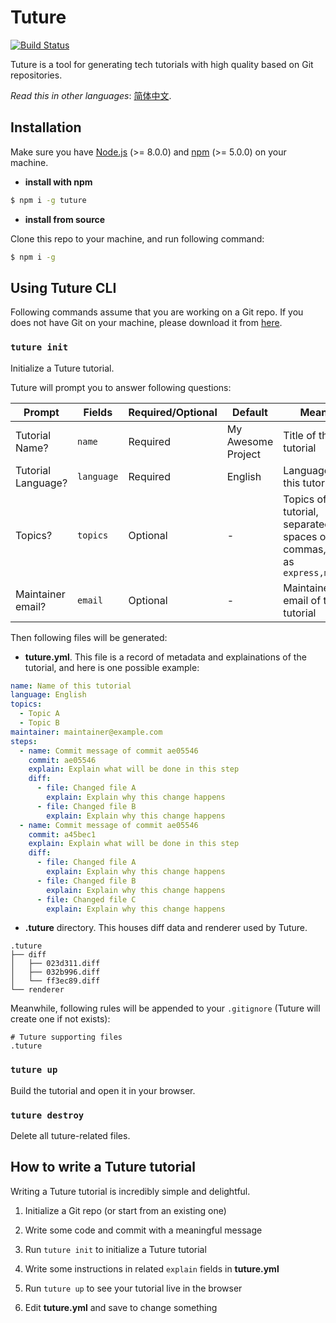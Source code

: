 # Tuture

[![Build Status](https://travis-ci.com/tutureproject/prototype.svg?branch=master)](https://travis-ci.com/tutureproject/prototype)

Tuture is a tool for generating tech tutorials with high quality based on Git repositories.

*Read this in other languages*: [简体中文](README.zh-CN.md).

## Installation

Make sure you have [Node.js](https://nodejs.org/) (>= 8.0.0) and [npm](https://www.npmjs.com/) (>= 5.0.0) on your machine.

- **install with npm**

```bash
$ npm i -g tuture
```

- **install from source**

Clone this repo to your machine, and run following command:

```bash
$ npm i -g
```

## Using Tuture CLI

Following commands assume that you are working on a Git repo. If you does not have Git on your machine, please download it from [here](https://git-scm.com/downloads).

### `tuture init`

Initialize a Tuture tutorial.

Tuture will prompt you to answer following questions:

| Prompt             | Fields     | Required/Optional | Default            | Meaning                                                      |
| ------------------ | ---------- | ----------------- | ------------------ | ------------------------------------------------------------ |
| Tutorial Name?     | `name`     | Required          | My Awesome Project | Title of this tutorial                                       |
| Tutorial Language? | `language` | Required          | English            | Language of this tutorial                                    |
| Topics?            | `topics`   | Optional          | -                  | Topics of this tutorial, separated with spaces or commas, such as `express,mongodb` |
| Maintainer email?  | `email`    | Optional          | -                  | Maintainer email of this tutorial                            |

Then following files will be generated:

- **tuture.yml**. This file is a record of metadata and explainations of the tutorial, and here is one possible example:

```yaml
name: Name of this tutorial
language: English
topics:
  - Topic A
  - Topic B
maintainer: maintainer@example.com
steps:
  - name: Commit message of commit ae05546
    commit: ae05546
    explain: Explain what will be done in this step
    diff:
      - file: Changed file A
        explain: Explain why this change happens
      - file: Changed file B
        explain: Explain why this change happens
  - name: Commit message of commit ae05546
    commit: a45bec1
    explain: Explain what will be done in this step
    diff:
      - file: Changed file A
        explain: Explain why this change happens
      - file: Changed file B
        explain: Explain why this change happens
      - file: Changed file C
        explain: Explain why this change happens
```

- **.tuture** directory. This houses diff data and renderer used by Tuture.

```
.tuture
├── diff
│   ├── 023d311.diff
│   ├── 032b996.diff
│   └── ff3ec89.diff
└── renderer
```

Meanwhile, following rules will be appended to your `.gitignore` (Tuture will create one if not exists):

```
# Tuture supporting files
.tuture
```

### `tuture up`

Build the tutorial and open it in your browser.

### `tuture destroy`

Delete all tuture-related files.

## How to write a Tuture tutorial

Writing a Tuture tutorial is incredibly simple and delightful.

1. Initialize a Git repo (or start from an existing one)

2. Write some code and commit with a meaningful message

3. Run `tuture init` to initialize a Tuture tutorial

4. Write some instructions in related `explain` fields in **tuture.yml**

5. Run `tuture up` to see your tutorial live in the browser

6. Edit **tuture.yml** and save to change something

